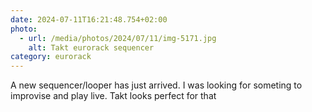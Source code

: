 ```yaml
---
date: 2024-07-11T16:21:48.754+02:00
photo:
  - url: /media/photos/2024/07/11/img-5171.jpg
    alt: Takt eurorack sequencer
category: eurorack
---
```


A new sequencer/looper has just arrived.
I was looking for someting to improvise and play live. Takt looks perfect for that
